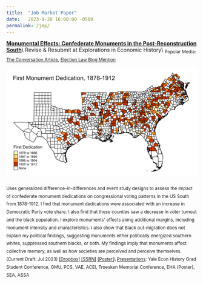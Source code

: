 ```yaml
---
title:  "Job Market Paper"
date:   2023-9-28 16:00:00 -0500
permalink: /jmp/
---
```


**[Monumental Effects: Confederate Monuments in the Post-Reconstruction South](https://ssrn.com/abstract=4451402)**\\
Revise & Resubmit at Explorations in Economic History\\
<sub>Popular Media: [The Conversation Article](https://theconversation.com/when-confederate-glorifying-monuments-went-up-in-the-south-voting-in-black-areas-went-down-208275), [Election Law Blog Mention](https://electionlawblog.org/?p=136948)</sub>

![First Monument Dedication, 1878-1912](/assets/images/mon_yrded_map_4-14-23.png "First Monument Dedication, 1878-1912")

<sub>Uses generalized difference-in-differences and event study designs to assess the impact of confederate monument dedications on congressional voting patterns in the US South from 1878-1912. I find that monument dedications were associated with an increase in Democratic Party vote share. I also find that these counties saw a decrease in voter turnout and the black population. I explore monuments' effects along additional margins, including monument intensity and characteristics. I also show that Black out-migration does not explain my political findings, suggesting monuments either politically energized southern whites, suppressed southern blacks, or both. My findings imply that monuments affect collective memory, as well as how societies are perceived and perceive themselves. (Current Draft: Jul 2023) [\[Dropbox\]](https://www.dropbox.com/s/g1qshyoslzgxb1o/monuments_current.pdf?dl=0) [\[SSRN\]](https://ssrn.com/abstract=4451402) [\[Poster\]](https://alexntaylor.github.io/assets/documents/monuments_poster_EHA_8-23-23.pdf)\\
<ins>Presentations</ins>: Yale Econ History Grad Student Conference, GMU, PCS, VAE, ACEI, Troesken Memorial Conference, EHA (Poster), SEA, ASSA</sub>